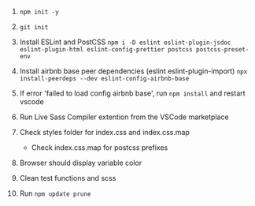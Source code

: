 1. `npm init -y`

2. `git init`

3. Install ESLint and PostCSS
   `npm i -D eslint eslint-plugin-jsdoc eslint-plugin-html eslint-config-prettier postcss postcss-preset-env`

4. Install airbnb base peer dependencies (eslint eslint-plugin-import)
   `npx install-peerdeps --dev eslint-config-airbnb-base`

5. If error 'failed to load config airbnb base', run `npm install` and restart vscode

6. Run Live Sass Compiler extention from the VSCode marketplace

7. Check styles folder for index.css and index.css.map

    - Check index.css.map for postcss prefixes

8. Browser should display variable color

9. Clean test functions and scss

10. Run `npm update prune`
